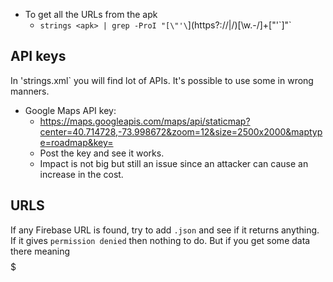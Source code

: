 * To get all the URLs from the apk
    -  `strings <apk> | grep -ProI "[\"'\`](https?://|/)[\w\.-/]+[\"'\`]"`

## API keys

In 'strings.xml` you will find lot of APIs. It's possible to use some in wrong manners.

* Google Maps API key:
    - https://maps.googleapis.com/maps/api/staticmap?center=40.714728,-73.998672&zoom=12&size=2500x2000&maptype=roadmap&key=
    - Post the key and see it works.
    - Impact is not big but still an issue since an attacker can cause an increase in the cost.

## URLS

If any Firebase URL is found, try to add `.json` and see if it returns anything. If it gives `permission denied` then nothing to do. But if you get some data there meaning $$$$$
